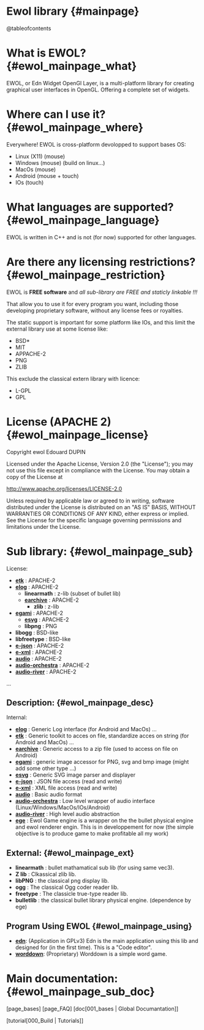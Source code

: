 Ewol library                                {#mainpage}
============

@tableofcontents

What is EWOL?                               {#ewol_mainpage_what}
=============

EWOL, or Edn Widget OpenGl Layer, is a multi-platform library for creating graphical user interfaces in OpenGL. Offering a complete set of widgets.

Where can I use it?                         {#ewol_mainpage_where}
===================

Everywhere! EWOL is cross-platform devolopped to support bases OS:
- Linux (X11) (mouse)
- Windows (mouse) (build on linux...)
- MacOs (mouse)
- Android (mouse + touch)
- IOs (touch)

What languages are supported?                   {#ewol_mainpage_language}
=============================

EWOL is written in C++ and is not (for now) supported for other languages.


Are there any licensing restrictions?           {#ewol_mainpage_restriction}
=====================================

EWOL is **FREE software** and _all sub-library are FREE and staticly linkable !!!_

That allow you to use it for every program you want, including those developing proprietary software, without any license fees or royalties.

The static support is important for some platform like IOs, and this limit the external library use at some license like:
- BSD*
- MIT
- APPACHE-2
- PNG
- ZLIB

This exclude the classical extern library with licence:
- L-GPL
- GPL

License (APACHE 2)                            {#ewol_mainpage_license}
==================

Copyright ewol Edouard DUPIN

Licensed under the Apache License, Version 2.0 (the "License");
you may not use this file except in compliance with the License.
You may obtain a copy of the License at

<http://www.apache.org/licenses/LICENSE-2.0>

Unless required by applicable law or agreed to in writing, software
distributed under the License is distributed on an "AS IS" BASIS,
WITHOUT WARRANTIES OR CONDITIONS OF ANY KIND, either express or implied.
See the License for the specific language governing permissions and
limitations under the License.


Sub library:                                  {#ewol_mainpage_sub}
============

License:

- [**etk**](http://atria-soft.github.io/etk) : APACHE-2
- [**elog**](http://atria-soft.github.io/elog) : APACHE-2
  + **linearmath** : z-lib (subset of bullet lib)
  + [**earchive**](http://atria-soft.github.io/earchive) : APACHE-2
    * **zlib** : z-lib
- [**egami**](http://atria-soft.github.io/egami) : APACHE-2
  + [**esvg**](http://atria-soft.github.io/esvg) : APACHE-2
  + **libpng** : PNG
- **libogg** : BSD-like
- **libfreetype** : BSD-like
- [**e-json**](http://atria-soft.github.io/ejson) : APACHE-2
- [**e-xml**](http://atria-soft.github.io/exml) : APACHE-2
- [**audio**](http://musicdsp.github.io/audio) : APACHE-2
- [**audio-orchestra**](http://musicdsp.github.io/audio-orchestra) : APACHE-2
- [**audio-river**](http://musicdsp.github.io/audio-river) : APACHE-2

...

Description:                                  {#ewol_mainpage_desc}
------------

Internal:

- [**elog**](http://atria-soft.github.io/elog) : Generic Log interface (for Android and MacOs) ...
- [**etk**](http://atria-soft.github.io/etk) : Generic toolkit to acces on file, standardize acces on string (for Android and MacOs) ...
- [**earchive**](http://atria-soft.github.io/earchive) : Generic access to a zip file (used to access on file on Android)
- [**egami**](http://atria-soft.github.io/egami) : generic image accessor for PNG, svg and bmp image (might add some other type ...)
- [**esvg**](http://atria-soft.github.io/esvg) : Generic SVG image parser and displayer
- [**e-json**](http://atria-soft.github.io/ejson) : JSON file access (read and write)
- [**e-xml**](http://atria-soft.github.io/exml) : XML file access (read and write)
- [**audio**](http://musicdsp.github.io/audio) : Basic audio format
- [**audio-orchestra**](http://musicdsp.github.io/audio-orchestra) : Low level wrapper of audio interface (Linux/Windows/MacOs/IOs/Android)
- [**audio-river**](http://musicdsp.github.io/audio-river) : High level audio abstraction
- [**ege**](http://musicdsp.github.io/ege) : Ewol Game engine is a wrapper on the the bullet physical engine and ewol renderer engin. This is in developpement for now (the simple objective is to produce game to make profitable all my work)

External:                                     {#ewol_mainpage_ext}
---------

- **linearmath** : bullet mathamatical sub lib (for using same vec3).
- **Z lib** : Clkassical zlib lib.
- **libPNG** : the classical png display lib.
- **ogg** : The classical Ogg coder reader lib.
- **freetype** : The classicle true-type reader lib.
- **bulletlib** : the classical bullet library physical engine. (dependence by ege)

Program Using EWOL                            {#ewol_mainpage_using}
------------------

- [**edn**](http://musicdsp.github.io/edn): (Application in GPLv3) Edn is the main application using this lib and designed for (in the first time). This is a "Code editor".
- [**worddown**](http://play.google.com/store/apps/details?id=com.edouarddupin.worddown): (Proprietary) Worddown is a simple word game.


Main documentation:                            {#ewol_mainpage_sub_doc}
===================

[page_bases]
[page_FAQ]
[doc[001_bases | Global Documantation]]

[tutorial[000_Build | Tutorials]]

